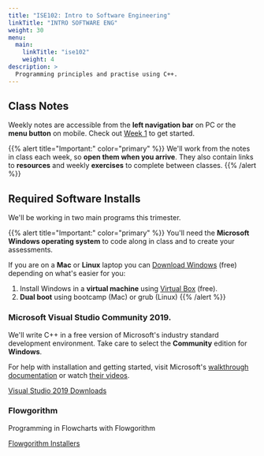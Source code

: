 ```yaml
---
title: "ISE102: Intro to Software Engineering"
linkTitle: "INTRO SOFTWARE ENG"
weight: 30
menu:
  main:
    linkTitle: "ise102"
    weight: 4
description: >
  Programming principles and practise using C++. 
---
```


## Class Notes

Weekly notes are accessible from the **left navigation bar** on PC or the <i class="fas fa-bars"></i> **menu button** on mobile. Check out [Week 1](/torrens/ise102/notes/week1/) to get started.

{{% alert title="Important:" color="primary" %}}
We'll work from the notes in class each week, so **open them when you arrive**. They also contain links to **resources** and weekly **exercises** to complete between classes. 
{{% /alert %}}

## Required Software Installs

We'll be working in two main programs this trimester.

{{% alert title="Important:" color="primary" %}}
You'll need the **Microsoft Windows operating system** to code along in class and to create your assessments. 

If you are on a **Mac** or **Linux** laptop you can [Download Windows](https://www.microsoft.com/en-au/software-download/windows10) (free) depending on what's easier for you:
1. Install Windows in a **virtual machine** using [Virtual Box](https://www.virtualbox.org/wiki/Downloads) (free).
2. **Dual boot** using bootcamp (Mac) or grub (Linux)
{{% /alert %}}
### Microsoft Visual Studio Community 2019.
We'll write C++ in a free version of Microsoft's industry standard development environment. Take care to select the **Community** edition for **Windows**.

For help with installation and getting started, visit Microsoft's [walkthrough documentation](https://docs.microsoft.com/en-gb/visualstudio/get-started/visual-studio-ide?view=vs-2019) or watch [their videos](https://visualstudio.microsoft.com/vs/getting-started/).

<div class="mx-auto">
	<a class="btn btn-lg btn-primary mr-3 mb-4" href="https://visualstudio.microsoft.com/vs/" target="_blank">
		Visual Studio 2019 Downloads<i class="fas fa-arrow-alt-circle-right ml-2"></i>
	</a>
</div>

### Flowgorithm
Programming in Flowcharts with Flowgorithm

<div class="mx-auto">
	<a class="btn btn-lg btn-primary mr-3 mb-4" href="http://flowgorithm.org/download/index.htm" target="_blank">
		Flowgorithm Installers<i class="fas fa-arrow-alt-circle-right ml-2"></i>
	</a>
</div>


<!-- [Download Microsoft Visual Studio Community 2019](https://visualstudio.microsoft.com/vs/) -->




